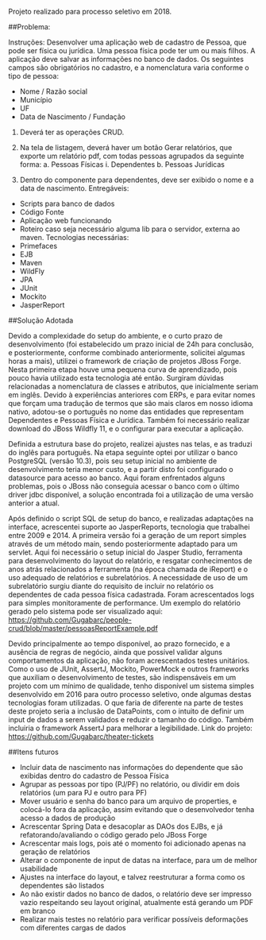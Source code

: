 Projeto realizado para processo seletivo em 2018.

##Problema:

Instruções:
Desenvolver uma aplicação web de cadastro de Pessoa, que pode ser física ou jurídica.
Uma pessoa física pode ter um ou mais filhos. A aplicação deve salvar as informações no
banco de dados.
Os seguintes campos são obrigatórios no cadastro, e a nomenclatura varia conforme o tipo
de pessoa:
- Nome / Razão social
- Município
- UF
- Data de Nascimento / Fundação

1. Deverá ter as operações CRUD.

2. Na tela de listagem, deverá haver um botão Gerar relatórios, que exporte um
relatório pdf, com todas pessoas agrupados da seguinte forma:
a. Pessoas Físicas
i. Dependentes
b. Pessoas Jurídicas

3. Dentro do componente para dependentes, deve ser exibido o nome e a data de
nascimento.
Entregáveis:
- Scripts para banco de dados
- Código Fonte
- Aplicação web funcionando
- Roteiro caso seja necessário alguma lib para o servidor, externa ao maven.
Tecnologias necessárias:
- Primefaces
- EJB
- Maven
- WildFly
- JPA
- JUnit
- Mockito
- JasperReport


##Solução Adotada

Devido a complexidade do setup do ambiente, e o curto prazo de desenvolvimento (foi estabelecido um prazo inicial de 24h para conclusão, e posteriormente, conforme combinado anteriormente, solicitei algumas horas a mais), utilizei o framework de criação de projetos JBoss Forge. Nesta primeira etapa houve uma pequena curva de aprendizado, pois pouco havia utilizado esta tecnologia até então. Surgiram dúvidas relacionadas a nomenclatura de classes e atributos, que inicialmente seriam em inglês. Devido à experiências anteriores com ERPs, e para evitar nomes que forçam uma tradução de termos que são mais claros em nosso idioma nativo, adotou-se o português no nome das entidades que representam Dependentes e Pessoas Física e Jurídica. Também foi necessário realizar download do JBoss Wildfly 11, e o configurar para executar a aplicação.

Definida a estrutura base do projeto, realizei ajustes nas telas, e as traduzi do inglês para português. Na etapa seguinte optei por utilizar o banco PostgreSQL (versão 10.3), pois seu setup inicial no ambiente de desenvolvimento teria menor custo, e a partir disto foi configurado o datasource para acesso ao banco. Aqui foram enfrentados alguns problemas, pois o JBoss não conseguia acessar o banco com o último driver jdbc disponível, a solução encontrada foi a utilização de uma versão anterior a atual.

Após definido o script SQL de setup do banco, e realizadas adaptações na interface, acrescentei suporte ao JasperReports, tecnologia que trabalhei entre 2009 e 2014. A primeira versão foi a geração de um report simples através de um método main, sendo posteriormente adaptado para um servlet. Aqui foi necessário o setup inicial do Jasper Studio, ferramenta para desenvolvimento do layout do relatório, e resgatar conhecimentos de anos atrás relacionados a ferramenta (na época chamada de iReport) e o uso adequado de relatórios e subrelatórios. A necessidade de uso de um subrelatório surgiu diante do requisito de incluir no relatório os dependentes de cada pessoa física cadastrada. Foram acrescentados logs para simples monitoramente de performance. Um exemplo do relatório gerado pelo sistema pode ser visualizado aqui: https://github.com/Gugabarc/people-crud/blob/master/pessoasReportExample.pdf

Devido principalmente ao tempo disponível, ao prazo fornecido, e a ausência de regras de negócio, ainda que possível validar alguns comportamentos da aplicação, não foram acrescentados testes unitários. Como o uso de JUnit, AssertJ, Mockito, PowerMock e outros frameworks que auxiliam o desenvolvimento de testes, são indispensáveis em um projeto com um mínimo de qualidade, tenho disponível um sistema simples desenvolvido em 2016 para outro processo seletivo, onde algumas destas tecnologias foram utilizadas. O que faria de diferente na parte de testes deste projeto seria a inclusão de DataPoints, com o intuito de definir um input de dados a serem validados e reduzir o tamanho do código. Também incluiria o framework AssertJ para melhorar a legibilidade. Link do projeto: https://github.com/Gugabarc/theater-tickets

##Itens futuros
- Incluir data de nascimento nas informações do dependente que são exibidas dentro do cadastro de Pessoa Física
- Agrupar as pessoas por tipo (PJ/PF) no relatório, ou dividir em dois relatórios (um para PJ e outro para PF)
- Mover usuário e senha do banco para um arquivo de properties, e colocá-lo fora da aplicação, assim evitando que o desenvolvedor tenha acesso a dados de produção
- Acrescentar Spring Data e desacoplar as DAOs dos EJBs, e já refatorando/avaliando o código gerado pelo JBoss Forge
- Acrescentar mais logs, pois até o momento foi adicionado apenas na geração de relatórios
- Alterar o componente de input de datas na interface, para um de melhor usabilidade
- Ajustes na interface do layout, e talvez reestruturar a forma como os dependentes são listados
- Ao não existir dados no banco de dados, o relatório deve ser impresso vazio respeitando seu layout original, atualmente está gerando um PDF em branco
- Realizar mais testes no relatório para verificar possíveis deformações com diferentes cargas de dados
